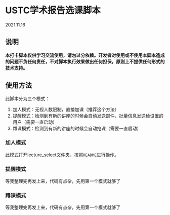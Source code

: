 # USTC学术报告选课脚本

2021.11.16

## 说明

**本打卡脚本仅供学习交流使用，请勿过分依赖。开发者对使用或不使用本脚本造成的问题不负任何责任，不对脚本执行效果做出任何担保，原则上不提供任何形式的技术支持。**


## 使用方法

此脚本分为三个模式：
1. 加人模式：无视人数限制，直接加课（推荐这个方法）
2. 提醒模式：检测到有新的讲座的时候会自动发送邮件，批量信息发送给设置的用户（需要一直启动）
3. 蹲课模式：检测到有新的讲座的时候会自动抢课（需要一直启动）

### 加人模式

此模式打开lecture_select文件夹，按照`README`进行操作。

### 提醒模式

等我整理完再发上来，代码有点杂，先用第一个模式就够了

### 蹲课模式

等我整理完再发上来，代码有点杂，先用第一个模式就够了

